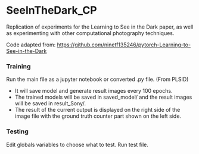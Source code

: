 # SeeInTheDark_CP
Replication of experiments for the Learning to See in the Dark paper, as well as experimenting with other computational photography techniques.

Code adapted from: https://github.com/ninetf135246/pytorch-Learning-to-See-in-the-Dark

### Training
Run the main file as a jupyter notebook or converted .py file.
(From PLSID)
* It will save model and generate result images every 100 epochs.
* The trained models will be saved in saved_model/ and the result images will be saved in result_Sony/.
* The result of the current output is displayed on the right side of the image file with the ground truth counter part shown on the left side.

### Testing
Edit globals variables to choose what to test.
Run test file.
